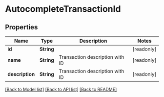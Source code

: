 # AutocompleteTransactionId

## Properties

Name | Type | Description | Notes
------------ | ------------- | ------------- | -------------
**id** | **String** |  | [readonly]
**name** | **String** | Transaction description with ID | [readonly]
**description** | **String** | Transaction description with ID | [readonly]

[[Back to Model list]](../README.md#documentation-for-models) [[Back to API list]](../README.md#documentation-for-api-endpoints) [[Back to README]](../README.md)


